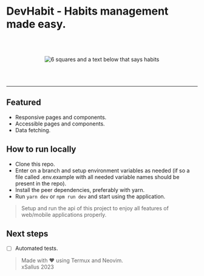 # DevHabit - Habits management made easy.
<br />
<br />
<p align="center">
<img src="https://raw.githubusercontent.com/xSallus/nlw10-setup/web/src/assets/logo.svg" alt="6 squares and a text below that says habits" />
</p>
<br />
<br />
<hr />

## Featured 

- Responsive pages and  components.
- Accessible pages and  components.
- Data fetching.

## How to run locally

* Clone this repo.
* Enter on a branch and setup environment variables as needed (if so a file called .env.example with all needed variable names should be present in the repo).
* Install the peer dependencies, preferably with yarn.
* Run ` yarn dev ` or ` npm run dev ` and start using the application.

> Setup and run the api of this project to enjoy all features of web/mobile applications properly.

## Next steps
- [ ] Automated tests.


> Made with ♥ using Termux and Neovim.<br/>
> xSallus 2023
